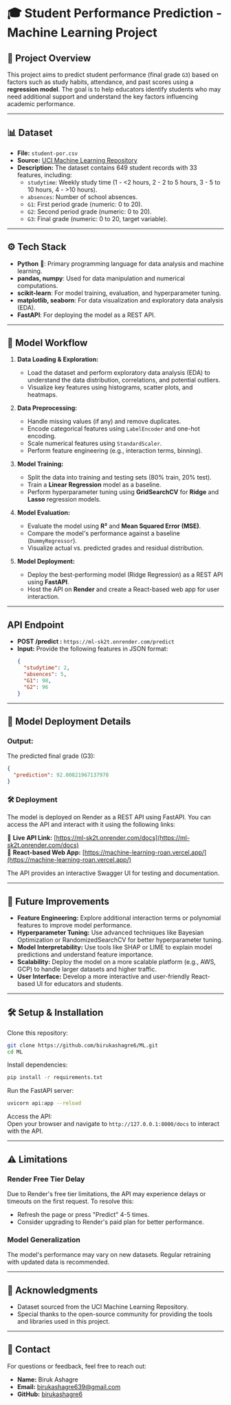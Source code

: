 # 🎓 Student Performance Prediction - Machine Learning Project

## 📖 Project Overview

This project aims to predict student performance (final grade `G3`) based on factors such as study habits, attendance, and past scores using a **regression model**. The goal is to help educators identify students who may need additional support and understand the key factors influencing academic performance.

---

## 📊 Dataset

- **File:** `student-por.csv`
- **Source:** [UCI Machine Learning Repository](https://archive.ics.uci.edu/dataset/320/student+performance)
- **Description:** The dataset contains 649 student records with 33 features, including:
  - `studytime`: Weekly study time (1 - <2 hours, 2 - 2 to 5 hours, 3 - 5 to 10 hours, 4 - >10 hours).
  - `absences`: Number of school absences.
  - `G1`: First period grade (numeric: 0 to 20).
  - `G2`: Second period grade (numeric: 0 to 20).
  - `G3`: Final grade (numeric: 0 to 20, target variable).

---

## ⚙️ Tech Stack

- **Python** 🐍: Primary programming language for data analysis and machine learning.
- **pandas, numpy**: Used for data manipulation and numerical computations.
- **scikit-learn**: For model training, evaluation, and hyperparameter tuning.
- **matplotlib, seaborn**: For data visualization and exploratory data analysis (EDA).
- **FastAPI**: For deploying the model as a REST API.

---

## 🚀 Model Workflow

1. **Data Loading & Exploration:**

   - Load the dataset and perform exploratory data analysis (EDA) to understand the data distribution, correlations, and potential outliers.
   - Visualize key features using histograms, scatter plots, and heatmaps.

2. **Data Preprocessing:**

   - Handle missing values (if any) and remove duplicates.
   - Encode categorical features using `LabelEncoder` and one-hot encoding.
   - Scale numerical features using `StandardScaler`.
   - Perform feature engineering (e.g., interaction terms, binning).

3. **Model Training:**

   - Split the data into training and testing sets (80% train, 20% test).
   - Train a **Linear Regression** model as a baseline.
   - Perform hyperparameter tuning using **GridSearchCV** for **Ridge** and **Lasso** regression models.

4. **Model Evaluation:**

   - Evaluate the model using **R²** and **Mean Squared Error (MSE)**.
   - Compare the model's performance against a baseline (`DummyRegressor`).
   - Visualize actual vs. predicted grades and residual distribution.

5. **Model Deployment:**
   - Deploy the best-performing model (Ridge Regression) as a REST API using **FastAPI**.
   - Host the API on **Render** and create a React-based web app for user interaction.

---

## API Endpoint

- **POST /predict :**
  `https://ml-sk2t.onrender.com/predict`
- **Input:** Provide the following features in JSON format:
  ```json
  {
    "studytime": 2,
    "absences": 5,
    "G1": 98,
    "G2": 96
  }
  ```

---

## 📌 Model Deployment Details

### Output:

The predicted final grade (G3):

```json
{
  "prediction": 92.00821967137978
}
```

### 🛠️ Deployment

The model is deployed on Render as a REST API using FastAPI. You can access the API and interact with it using the following links:

🔗 **Live API Link:** [https://ml-sk2t.onrender.com/docs](https://ml-sk2t.onrender.com/docs)  
🔗 **React-based Web App:** [https://machine-learning-roan.vercel.app/](https://machine-learning-roan.vercel.app/)

The API provides an interactive Swagger UI for testing and documentation.

---

## 🎯 Future Improvements

- **Feature Engineering:** Explore additional interaction terms or polynomial features to improve model performance.
- **Hyperparameter Tuning:** Use advanced techniques like Bayesian Optimization or RandomizedSearchCV for better hyperparameter tuning.
- **Model Interpretability:** Use tools like SHAP or LIME to explain model predictions and understand feature importance.
- **Scalability:** Deploy the model on a more scalable platform (e.g., AWS, GCP) to handle larger datasets and higher traffic.
- **User Interface:** Develop a more interactive and user-friendly React-based UI for educators and students.

---

## 🛠️ Setup & Installation

Clone this repository:

```bash
git clone https://github.com/birukashagre6/ML.git
cd ML
```

Install dependencies:

```bash
pip install -r requirements.txt
```

Run the FastAPI server:

```bash
uvicorn api:app --reload
```

Access the API:  
Open your browser and navigate to `http://127.0.0.1:8000/docs` to interact with the API.

---

## ⚠️ Limitations

### Render Free Tier Delay

Due to Render's free tier limitations, the API may experience delays or timeouts on the first request. To resolve this:

- Refresh the page or press "Predict" 4-5 times.
- Consider upgrading to Render's paid plan for better performance.

### Model Generalization

The model's performance may vary on new datasets. Regular retraining with updated data is recommended.

---


## 🙏 Acknowledgments

- Dataset sourced from the UCI Machine Learning Repository.
- Special thanks to the open-source community for providing the tools and libraries used in this project.

---

## 📧 Contact

For questions or feedback, feel free to reach out:

- **Name:** Biruk Ashagre
- **Email:** birukashagre639@gmail.com
- **GitHub:** [birukashagre6](https://github.com/birukashagre6)
